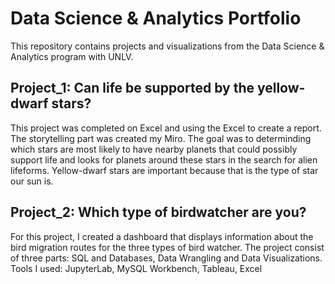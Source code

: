 # Data Science & Analytics Portfolio
This repository contains projects and visualizations from the Data Science & Analytics program with UNLV. 


## Project_1: Can life be supported by the yellow-dwarf stars?
This project was completed on Excel and using the Excel to create a report. The storytelling part was created my Miro. 
The goal was to determinding which stars are most likely to have nearby planets that could possibly support life and looks for planets around these stars in the search for alien lifeforms. Yellow-dwarf stars are important because that is the type of star our sun is. 

## Project_2: Which type of birdwatcher are you?
For this project, I created a dashboard that displays information about the bird migration routes for the three types of bird
watcher. The project consist of three parts: SQL and Databases, Data Wrangling and Data Visualizations. Tools I used: JupyterLab,
MySQL Workbench, Tableau, Excel
